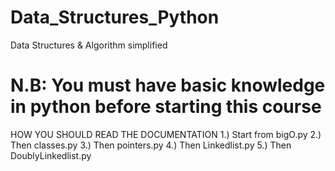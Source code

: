 # Data_Structures_Python
Data Structures &amp; Algorithm simplified

# N.B: You must have basic knowledge in python before starting this course

HOW YOU SHOULD READ THE DOCUMENTATION
1.) Start from bigO.py
2.) Then classes.py 
3.) Then pointers.py
4.) Then Linkedlist.py
5.) Then DoublyLinkedlist.py

